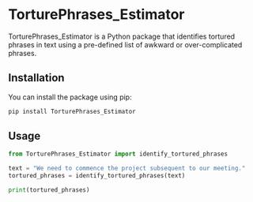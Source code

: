 # TorturePhrases_Estimator

TorturePhrases_Estimator is a Python package that identifies tortured phrases in text using a pre-defined list of awkward or over-complicated phrases.

## Installation

You can install the package using pip:

```bash
pip install TorturePhrases_Estimator
```

## Usage

```python
from TorturePhrases_Estimator import identify_tortured_phrases

text = "We need to commence the project subsequent to our meeting."
tortured_phrases = identify_tortured_phrases(text)

print(tortured_phrases)
```
